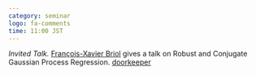 ```yaml
---
category: seminar
logo: fa-comments
time: 11:00 JST
---
```


*Invited Talk.* [François-Xavier Briol](https://fxbriol.github.io) gives a talk on Robust and Conjugate Gaussian Process Regression. [doorkeeper](https://c5dc59ed978213830355fc8978.doorkeeper.jp/events/173041)

